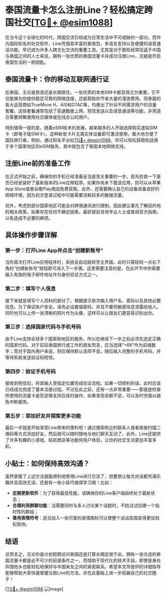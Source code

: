 # 泰国流量卡怎么注册Line？轻松搞定跨国社交[[TG💪+ @esim1088](https://t.me/s/esim1088)]

在当今这个全球化的时代，跨国交流已经成为日常生活中不可或缺的一部分。而作为国际知名的社交软件，Line凭借其丰富的表情包、多语言支持以及便捷的语音通话功能，早已成为许多人跨文化交流的重要工具。尤其是对于那些经常往返于中国与泰国之间的人士来说，拥有一张优质的泰国流量卡并成功注册Line，无疑是开启泰国生活的一把钥匙。

## 泰国流量卡：你的移动互联网通行证

在泰国，无论是旅游还是长期居住，一张优质的本地SIM卡都显得尤为重要。它不仅能够为你提供稳定可靠的网络连接，还能帮助你节省大量的漫游费用。而泰国的各大运营商如TrueMove H、AIS和DTAC等，均推出了针对不同需求用户的流量套餐。这些套餐通常包括了高速数据上网、短信发送以及语音通话等功能，非常适合需要频繁使用社交媒体或在线办公的用户。

特别值得一提的是，随着eSIM技术的发展，越来越多的人开始选择购买虚拟SIM卡（即电子版SIM卡）。这种新型卡片无需实体设备即可激活使用，极大地方便了国际旅行者。例如，通过知名平台如[TG💪+ @esim1088](https://t.me/s/esim1088)，你可以轻松获取到适用于多个国家地区的eSIM服务，其中就包含了泰国本地网络支持。

## 注册Line前的准备工作

在正式开始之前，确保你的手机已经准备妥当是至关重要的一步。首先检查一下是否已经安装好了最新版本的Line应用程序。如果你尚未下载该应用，则可以从苹果App Store或者谷歌Play商店免费获取。此外，还需要确认自己的设备具备良好的网络环境，因为初次登录过程中可能需要消耗较多的数据流量。

另外，考虑到部分国家地区可能会对跨境通讯进行限制，因此建议事先了解目的地的相关政策。如果存在任何不确定因素，最好提前咨询专业人士或查阅官方指南，以免造成不必要的麻烦。

## 具体操作步骤详解

### 第一步：打开Line App并点击“创建新账号”

当你首次打开Line应用程序时，系统会自动跳转至主界面。此时只需轻轻一点右下角的“创建新账号”按钮即可进入下一步骤。这里需要注意的是，在此环节中你需要输入有效的电子邮件地址作为身份验证方式之一。

### 第二步：填写个人信息

接下来就是填写个人资料的部分了。根据提示依次输入用户名、密码以及其他必要信息。为了保证账户安全，请务必设置强密码，并且不要将敏感信息泄露给他人。同时也可以上传一张清晰的照片作为头像，这样可以让朋友们更容易识别出你。

### 第三步：选择国家代码与手机号码

由于Line支持全球多个国家和地区的服务，所以在继续下一步之前必须先选定正确的国家代码。对于前往泰国旅行或工作的朋友而言，应当选择"+66"作为前缀数字；而对于国内用户来说，则应保持默认选项不变。随后输入完整的手机号码，并等待系统发送验证码短信。

### 第四步：验证手机号码

接收到短信后，将其输入至指定位置完成验证流程。如果一切顺利的话，此时应该已经成功完成了基本注册过程。不过在此之前，还有一点非常重要——那就是检查所使用的流量卡是否足够支持后续的操作。如果发现余额不足，可以及时充值以避免中断服务。

### 第五步：添加好友并探索更多功能

最后一步就是开始享受Line带来的便利吧！通过搜索附近的联系人或者直接扫描二维码等方式添加好友，然后就可以随时随地与他们聊天互动了。此外，Line还提供了许多有趣的小游戏、贴纸商店等功能供用户体验，让你的社交生活更加丰富多彩。

## 小贴士：如何保持高效沟通？

虽然掌握了上述方法就能顺利地使用Line进行交流了，但要想让每次对话都充满乐趣并且高效无误，还是有一些小技巧值得学习哦！比如：

- **定期更新软件**：为了获得最佳性能，请确保你的Line客户端始终处于最新状态；
- **合理利用群聊功能**：当需要同时与多人讨论某个话题时，不妨试试创建一个临时性的群组；
- **善用表情符号**：适当加入一些可爱的表情图标可以使整个谈话氛围变得更加轻松愉快。

## 结语

总而言之，无论你是计划短期访问泰国还是打算长期定居于此，拥有一张合适的泰国流量卡都是必不可少的前提条件之一。而借助于现代化的技术手段，即使是身处异国他乡也能轻松地保持与中国亲友之间的紧密联系。希望本文所提供的详细指导能够帮助大家快速掌握注册Line的方法，并在此基础上进一步拓展自己的社交圈子！

[[TG💪+ @esim1088](https://t.me/s/esim1088) ![Image](https://i.postimg.cc/4NQfJmqS/Snipaste-2025-05-13-00-14-12.png)]